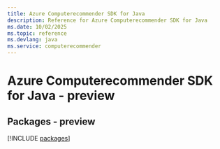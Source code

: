 ```yaml
---
title: Azure Computerecommender SDK for Java
description: Reference for Azure Computerecommender SDK for Java
ms.date: 10/02/2025
ms.topic: reference
ms.devlang: java
ms.service: computerecommender
---
```

# Azure Computerecommender SDK for Java - preview
## Packages - preview
[!INCLUDE [packages](computerecommender-index.md)]